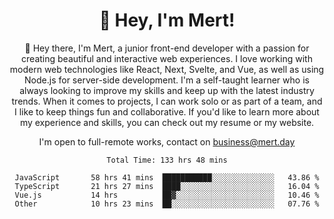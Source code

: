 <div align="center">

<h1 align="center">👋 Hey, I'm Mert! </h1>
  
<p>
  
 🎉 Hey there, I'm Mert, a junior front-end developer with a passion for creating beautiful and interactive web experiences. I love working with modern web technologies like React, Next, Svelte, and Vue, as well as using Node.js for server-side development. I'm a self-taught learner who is always looking to improve my skills and keep up with the latest industry trends. When it comes to projects, I can work solo or as part of a team, and I like to keep things fun and collaborative. If you'd like to learn more about my experience and skills, you can check out my resume or my website.

</p>
   
<p align="center">

  I'm open to full-remote works, contact on [business@mert.day](mailto:business@mert.day) 
 
 </p>
   

  
<!--START_SECTION:waka-->

```text
Total Time: 133 hrs 48 mins

JavaScript       58 hrs 41 mins  ███████████░░░░░░░░░░░░░░   43.86 %
TypeScript       21 hrs 27 mins  ████░░░░░░░░░░░░░░░░░░░░░   16.04 %
Vue.js           14 hrs          ██▓░░░░░░░░░░░░░░░░░░░░░░   10.46 %
Other            10 hrs 23 mins  ██░░░░░░░░░░░░░░░░░░░░░░░   07.76 %
```

<!--END_SECTION:waka-->
